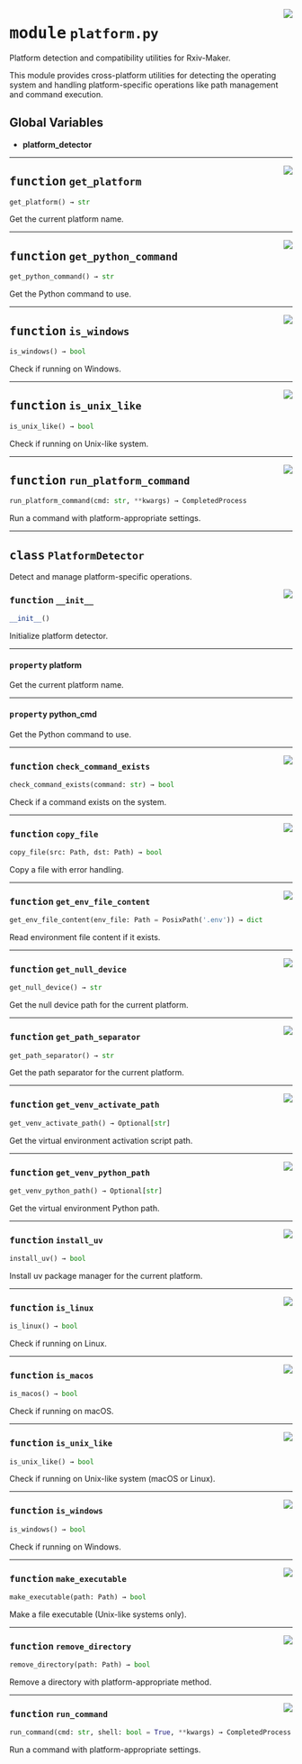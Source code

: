 <!-- markdownlint-disable -->

<a href="https://github.com/henriqueslab/rxiv-maker/blob/main/src/py/utils/platform.py#L0"><img align="right" style="float:right;" src="https://img.shields.io/badge/-source-cccccc?style=flat-square"></a>

# <kbd>module</kbd> `platform.py`
Platform detection and compatibility utilities for Rxiv-Maker. 

This module provides cross-platform utilities for detecting the operating system and handling platform-specific operations like path management and command execution. 

**Global Variables**
---------------
- **platform_detector**

---

<a href="https://github.com/henriqueslab/rxiv-maker/blob/main/src/py/utils/platform.py#L197"><img align="right" style="float:right;" src="https://img.shields.io/badge/-source-cccccc?style=flat-square"></a>

## <kbd>function</kbd> `get_platform`

```python
get_platform() → str
```

Get the current platform name. 


---

<a href="https://github.com/henriqueslab/rxiv-maker/blob/main/src/py/utils/platform.py#L202"><img align="right" style="float:right;" src="https://img.shields.io/badge/-source-cccccc?style=flat-square"></a>

## <kbd>function</kbd> `get_python_command`

```python
get_python_command() → str
```

Get the Python command to use. 


---

<a href="https://github.com/henriqueslab/rxiv-maker/blob/main/src/py/utils/platform.py#L207"><img align="right" style="float:right;" src="https://img.shields.io/badge/-source-cccccc?style=flat-square"></a>

## <kbd>function</kbd> `is_windows`

```python
is_windows() → bool
```

Check if running on Windows. 


---

<a href="https://github.com/henriqueslab/rxiv-maker/blob/main/src/py/utils/platform.py#L212"><img align="right" style="float:right;" src="https://img.shields.io/badge/-source-cccccc?style=flat-square"></a>

## <kbd>function</kbd> `is_unix_like`

```python
is_unix_like() → bool
```

Check if running on Unix-like system. 


---

<a href="https://github.com/henriqueslab/rxiv-maker/blob/main/src/py/utils/platform.py#L217"><img align="right" style="float:right;" src="https://img.shields.io/badge/-source-cccccc?style=flat-square"></a>

## <kbd>function</kbd> `run_platform_command`

```python
run_platform_command(cmd: str, **kwargs) → CompletedProcess
```

Run a command with platform-appropriate settings. 


---

## <kbd>class</kbd> `PlatformDetector`
Detect and manage platform-specific operations. 

<a href="https://github.com/henriqueslab/rxiv-maker/blob/main/src/py/utils/platform.py#L18"><img align="right" style="float:right;" src="https://img.shields.io/badge/-source-cccccc?style=flat-square"></a>

### <kbd>function</kbd> `__init__`

```python
__init__()
```

Initialize platform detector. 


---

#### <kbd>property</kbd> platform

Get the current platform name. 

---

#### <kbd>property</kbd> python_cmd

Get the Python command to use. 



---

<a href="https://github.com/henriqueslab/rxiv-maker/blob/main/src/py/utils/platform.py#L122"><img align="right" style="float:right;" src="https://img.shields.io/badge/-source-cccccc?style=flat-square"></a>

### <kbd>function</kbd> `check_command_exists`

```python
check_command_exists(command: str) → bool
```

Check if a command exists on the system. 

---

<a href="https://github.com/henriqueslab/rxiv-maker/blob/main/src/py/utils/platform.py#L169"><img align="right" style="float:right;" src="https://img.shields.io/badge/-source-cccccc?style=flat-square"></a>

### <kbd>function</kbd> `copy_file`

```python
copy_file(src: Path, dst: Path) → bool
```

Copy a file with error handling. 

---

<a href="https://github.com/henriqueslab/rxiv-maker/blob/main/src/py/utils/platform.py#L126"><img align="right" style="float:right;" src="https://img.shields.io/badge/-source-cccccc?style=flat-square"></a>

### <kbd>function</kbd> `get_env_file_content`

```python
get_env_file_content(env_file: Path = PosixPath('.env')) → dict
```

Read environment file content if it exists. 

---

<a href="https://github.com/henriqueslab/rxiv-maker/blob/main/src/py/utils/platform.py#L81"><img align="right" style="float:right;" src="https://img.shields.io/badge/-source-cccccc?style=flat-square"></a>

### <kbd>function</kbd> `get_null_device`

```python
get_null_device() → str
```

Get the null device path for the current platform. 

---

<a href="https://github.com/henriqueslab/rxiv-maker/blob/main/src/py/utils/platform.py#L77"><img align="right" style="float:right;" src="https://img.shields.io/badge/-source-cccccc?style=flat-square"></a>

### <kbd>function</kbd> `get_path_separator`

```python
get_path_separator() → str
```

Get the path separator for the current platform. 

---

<a href="https://github.com/henriqueslab/rxiv-maker/blob/main/src/py/utils/platform.py#L98"><img align="right" style="float:right;" src="https://img.shields.io/badge/-source-cccccc?style=flat-square"></a>

### <kbd>function</kbd> `get_venv_activate_path`

```python
get_venv_activate_path() → Optional[str]
```

Get the virtual environment activation script path. 

---

<a href="https://github.com/henriqueslab/rxiv-maker/blob/main/src/py/utils/platform.py#L85"><img align="right" style="float:right;" src="https://img.shields.io/badge/-source-cccccc?style=flat-square"></a>

### <kbd>function</kbd> `get_venv_python_path`

```python
get_venv_python_path() → Optional[str]
```

Get the virtual environment Python path. 

---

<a href="https://github.com/henriqueslab/rxiv-maker/blob/main/src/py/utils/platform.py#L144"><img align="right" style="float:right;" src="https://img.shields.io/badge/-source-cccccc?style=flat-square"></a>

### <kbd>function</kbd> `install_uv`

```python
install_uv() → bool
```

Install uv package manager for the current platform. 

---

<a href="https://github.com/henriqueslab/rxiv-maker/blob/main/src/py/utils/platform.py#L69"><img align="right" style="float:right;" src="https://img.shields.io/badge/-source-cccccc?style=flat-square"></a>

### <kbd>function</kbd> `is_linux`

```python
is_linux() → bool
```

Check if running on Linux. 

---

<a href="https://github.com/henriqueslab/rxiv-maker/blob/main/src/py/utils/platform.py#L65"><img align="right" style="float:right;" src="https://img.shields.io/badge/-source-cccccc?style=flat-square"></a>

### <kbd>function</kbd> `is_macos`

```python
is_macos() → bool
```

Check if running on macOS. 

---

<a href="https://github.com/henriqueslab/rxiv-maker/blob/main/src/py/utils/platform.py#L73"><img align="right" style="float:right;" src="https://img.shields.io/badge/-source-cccccc?style=flat-square"></a>

### <kbd>function</kbd> `is_unix_like`

```python
is_unix_like() → bool
```

Check if running on Unix-like system (macOS or Linux). 

---

<a href="https://github.com/henriqueslab/rxiv-maker/blob/main/src/py/utils/platform.py#L61"><img align="right" style="float:right;" src="https://img.shields.io/badge/-source-cccccc?style=flat-square"></a>

### <kbd>function</kbd> `is_windows`

```python
is_windows() → bool
```

Check if running on Windows. 

---

<a href="https://github.com/henriqueslab/rxiv-maker/blob/main/src/py/utils/platform.py#L178"><img align="right" style="float:right;" src="https://img.shields.io/badge/-source-cccccc?style=flat-square"></a>

### <kbd>function</kbd> `make_executable`

```python
make_executable(path: Path) → bool
```

Make a file executable (Unix-like systems only). 

---

<a href="https://github.com/henriqueslab/rxiv-maker/blob/main/src/py/utils/platform.py#L159"><img align="right" style="float:right;" src="https://img.shields.io/badge/-source-cccccc?style=flat-square"></a>

### <kbd>function</kbd> `remove_directory`

```python
remove_directory(path: Path) → bool
```

Remove a directory with platform-appropriate method. 

---

<a href="https://github.com/henriqueslab/rxiv-maker/blob/main/src/py/utils/platform.py#L111"><img align="right" style="float:right;" src="https://img.shields.io/badge/-source-cccccc?style=flat-square"></a>

### <kbd>function</kbd> `run_command`

```python
run_command(cmd: str, shell: bool = True, **kwargs) → CompletedProcess
```

Run a command with platform-appropriate settings. 


